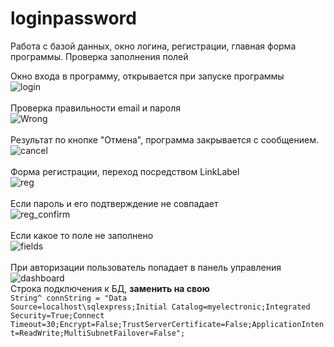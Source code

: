 # loginpassword
Работа с базой данных, окно логина, регистрации, главная форма программы. Проверка заполнения полей

Окно входа в программу, открывается при запуске программы<br>
![login](https://user-images.githubusercontent.com/16239306/187347640-4956cef3-4db5-4086-9117-769acf79e8a6.png)
<br><br>
Проверка правильности email и пароля<br>
![Wrong](https://user-images.githubusercontent.com/16239306/187347737-0b75e168-3fff-48d9-b7c5-f9093ca1d1c6.png)
<br><br>
Результат по кнопке "Отмена", программа закрывается с сообщением.<br>
![cancel](https://user-images.githubusercontent.com/16239306/187347817-42f38c57-faa6-472a-a806-2baa4fc00f67.png)
<br><br>
Форма регистрации, переход посредством LinkLabel<br>
![reg](https://user-images.githubusercontent.com/16239306/187348009-e9a468c8-c054-4832-81f6-d1a053eac90d.png)
<br><br>
Если пароль и его подтверждение не совпадает<br>
![reg_confirm](https://user-images.githubusercontent.com/16239306/187348102-42092fa3-06a1-4051-8802-6eed018d99d6.png)
<br><br>
Если какое то поле не заполнено<br>
![fields](https://user-images.githubusercontent.com/16239306/187348163-63cb9f9c-c1c6-43fa-9dbc-48548a4b4ca4.png)
<br><br>
При авторизации пользователь попадает в панель управления<br>
![dashboard](https://user-images.githubusercontent.com/16239306/187348907-f7b885e4-e1f8-4ae8-9f85-3c07cb403998.png)
<br>
Строка подключения к БД, <b>заменить на свою</b> <br>
<code>String^ connString = "Data Source=localhost\\sqlexpress;Initial Catalog=myelectronic;Integrated Security=True;Connect Timeout=30;Encrypt=False;TrustServerCertificate=False;ApplicationIntent=ReadWrite;MultiSubnetFailover=False";</code>
